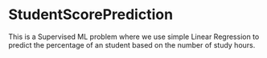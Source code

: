 # StudentScorePrediction
This is a Supervised ML problem where we use simple Linear Regression to predict the percentage of an student based on the number of study hours.
